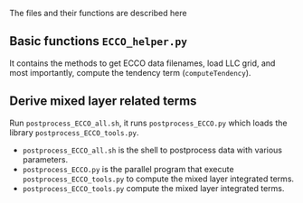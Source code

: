 


The files and their functions are described here


## Basic functions `ECCO_helper.py`

It contains the methods to get ECCO data filenames, load LLC grid, and most importantly, compute the tendency term (`computeTendency`).


## Derive mixed layer related terms

Run `postprocess_ECCO_all.sh`, it runs `postprocess_ECCO.py` which loads the library `postprocess_ECCO_tools.py`.


- `postprocess_ECCO_all.sh` is the shell to postprocess data with various parameters. 
- `postprocess_ECCO.py` is the parallel program that execute `postprocess_ECCO_tools.py` to compute the mixed layer integrated terms.
- `postprocess_ECCO_tools.py` compute the mixed layer integrated terms.

